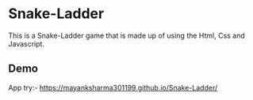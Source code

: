 
# Snake-Ladder

This is a Snake-Ladder game that is made up of using the Html, Css and Javascript.

## Demo

App try:- https://mayanksharma301199.github.io/Snake-Ladder/
